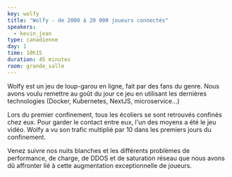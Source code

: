 ```yaml
---
key: wolfy
title: "Wolfy - de 2000 à 20 000 joueurs connectés"
speakers:
  - kevin_jean
type: canadienne
day: 1
time: 10h15
duration: 45 minutes
room: grande_salle
---
```


Wolfy est un jeu de loup-garou en ligne, fait par des fans du genre. Nous avons voulu remettre au goût du jour ce jeu en utilisant les dernières technologies (Docker, Kubernetes, NextJS, microservice...)

Lors du premier confinement, tous les écoliers se sont retrouvés confinés chez eux. Pour garder le contact entre eux, l'un des moyens a été le jeu vidéo. Wolfy a vu son trafic multiplié par 10 dans les premiers jours du confinement.

Venez suivre nos nuits blanches et les différents problèmes de performance, de charge, de DDOS et de saturation réseau que nous avons dû affronter lié à cette augmentation exceptionnelle de joueurs.